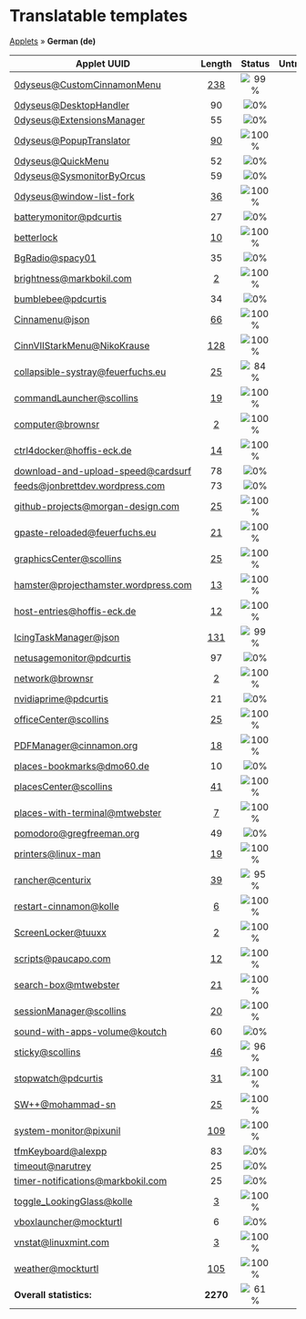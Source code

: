 # Translatable templates
[Applets](../README.md) &#187; **German (de)**

Applet UUID | Length | Status | Untranslated
------------|:------:|:------:|:-----------:
[0dyseus@CustomCinnamonMenu](../applet-status/0dyseus@CustomCinnamonMenu/README.md) | [238](../applet-status/0dyseus@CustomCinnamonMenu/po/de.po) | ![99%](http://progressed.io/bar/99) | [2](../applet-status/0dyseus@CustomCinnamonMenu/untranslated-po/de.po)
[0dyseus@DesktopHandler](../applet-status/0dyseus@DesktopHandler/README.md) | 90 | ![0%](http://progressed.io/bar/0) | 90
[0dyseus@ExtensionsManager](../applet-status/0dyseus@ExtensionsManager/README.md) | 55 | ![0%](http://progressed.io/bar/0) | 55
[0dyseus@PopupTranslator](../applet-status/0dyseus@PopupTranslator/README.md) | [90](../applet-status/0dyseus@PopupTranslator/po/de.po) | ![100%](http://progressed.io/bar/100) |  0
[0dyseus@QuickMenu](../applet-status/0dyseus@QuickMenu/README.md) | 52 | ![0%](http://progressed.io/bar/0) | 52
[0dyseus@SysmonitorByOrcus](../applet-status/0dyseus@SysmonitorByOrcus/README.md) | 59 | ![0%](http://progressed.io/bar/0) | 59
[0dyseus@window-list-fork](../applet-status/0dyseus@window-list-fork/README.md) | [36](../applet-status/0dyseus@window-list-fork/po/de.po) | ![100%](http://progressed.io/bar/100) |  0
[batterymonitor@pdcurtis](../applet-status/batterymonitor@pdcurtis/README.md) | 27 | ![0%](http://progressed.io/bar/0) | 27
[betterlock](../applet-status/betterlock/README.md) | [10](../applet-status/betterlock/po/de.po) | ![100%](http://progressed.io/bar/100) |  0
[BgRadio@spacy01](../applet-status/BgRadio@spacy01/README.md) | 35 | ![0%](http://progressed.io/bar/0) | 35
[brightness@markbokil.com](../applet-status/brightness@markbokil.com/README.md) | [2](../applet-status/brightness@markbokil.com/po/de.po) | ![100%](http://progressed.io/bar/100) |  0
[bumblebee@pdcurtis](../applet-status/bumblebee@pdcurtis/README.md) | 34 | ![0%](http://progressed.io/bar/0) | 34
[Cinnamenu@json](../applet-status/Cinnamenu@json/README.md) | [66](../applet-status/Cinnamenu@json/po/de.po) | ![100%](http://progressed.io/bar/100) |  0
[CinnVIIStarkMenu@NikoKrause](../applet-status/CinnVIIStarkMenu@NikoKrause/README.md) | [128](../applet-status/CinnVIIStarkMenu@NikoKrause/po/de.po) | ![100%](http://progressed.io/bar/100) |  0
[collapsible-systray@feuerfuchs.eu](../applet-status/collapsible-systray@feuerfuchs.eu/README.md) | [25](../applet-status/collapsible-systray@feuerfuchs.eu/po/de.po) | ![84%](http://progressed.io/bar/84) | [4](../applet-status/collapsible-systray@feuerfuchs.eu/untranslated-po/de.po)
[commandLauncher@scollins](../applet-status/commandLauncher@scollins/README.md) | [19](../applet-status/commandLauncher@scollins/po/de.po) | ![100%](http://progressed.io/bar/100) |  0
[computer@brownsr](../applet-status/computer@brownsr/README.md) | [2](../applet-status/computer@brownsr/po/de.po) | ![100%](http://progressed.io/bar/100) |  0
[ctrl4docker@hoffis-eck.de](../applet-status/ctrl4docker@hoffis-eck.de/README.md) | [14](../applet-status/ctrl4docker@hoffis-eck.de/po/de.po) | ![100%](http://progressed.io/bar/100) |  0
[download-and-upload-speed@cardsurf](../applet-status/download-and-upload-speed@cardsurf/README.md) | 78 | ![0%](http://progressed.io/bar/0) | 78
[feeds@jonbrettdev.wordpress.com](../applet-status/feeds@jonbrettdev.wordpress.com/README.md) | 73 | ![0%](http://progressed.io/bar/0) | 73
[github-projects@morgan-design.com](../applet-status/github-projects@morgan-design.com/README.md) | [25](../applet-status/github-projects@morgan-design.com/po/de.po) | ![100%](http://progressed.io/bar/100) |  0
[gpaste-reloaded@feuerfuchs.eu](../applet-status/gpaste-reloaded@feuerfuchs.eu/README.md) | [21](../applet-status/gpaste-reloaded@feuerfuchs.eu/po/de.po) | ![100%](http://progressed.io/bar/100) |  0
[graphicsCenter@scollins](../applet-status/graphicsCenter@scollins/README.md) | [25](../applet-status/graphicsCenter@scollins/po/de.po) | ![100%](http://progressed.io/bar/100) |  0
[hamster@projecthamster.wordpress.com](../applet-status/hamster@projecthamster.wordpress.com/README.md) | [13](../applet-status/hamster@projecthamster.wordpress.com/po/de.po) | ![100%](http://progressed.io/bar/100) |  0
[host-entries@hoffis-eck.de](../applet-status/host-entries@hoffis-eck.de/README.md) | [12](../applet-status/host-entries@hoffis-eck.de/po/de.po) | ![100%](http://progressed.io/bar/100) |  0
[IcingTaskManager@json](../applet-status/IcingTaskManager@json/README.md) | [131](../applet-status/IcingTaskManager@json/po/de.po) | ![99%](http://progressed.io/bar/99) | [1](../applet-status/IcingTaskManager@json/untranslated-po/de.po)
[netusagemonitor@pdcurtis](../applet-status/netusagemonitor@pdcurtis/README.md) | 97 | ![0%](http://progressed.io/bar/0) | 97
[network@brownsr](../applet-status/network@brownsr/README.md) | [2](../applet-status/network@brownsr/po/de.po) | ![100%](http://progressed.io/bar/100) |  0
[nvidiaprime@pdcurtis](../applet-status/nvidiaprime@pdcurtis/README.md) | 21 | ![0%](http://progressed.io/bar/0) | 21
[officeCenter@scollins](../applet-status/officeCenter@scollins/README.md) | [25](../applet-status/officeCenter@scollins/po/de.po) | ![100%](http://progressed.io/bar/100) |  0
[PDFManager@cinnamon.org](../applet-status/PDFManager@cinnamon.org/README.md) | [18](../applet-status/PDFManager@cinnamon.org/po/de.po) | ![100%](http://progressed.io/bar/100) |  0
[places-bookmarks@dmo60.de](../applet-status/places-bookmarks@dmo60.de/README.md) | 10 | ![0%](http://progressed.io/bar/0) | 10
[placesCenter@scollins](../applet-status/placesCenter@scollins/README.md) | [41](../applet-status/placesCenter@scollins/po/de.po) | ![100%](http://progressed.io/bar/100) |  0
[places-with-terminal@mtwebster](../applet-status/places-with-terminal@mtwebster/README.md) | [7](../applet-status/places-with-terminal@mtwebster/po/de.po) | ![100%](http://progressed.io/bar/100) |  0
[pomodoro@gregfreeman.org](../applet-status/pomodoro@gregfreeman.org/README.md) | 49 | ![0%](http://progressed.io/bar/0) | 49
[printers@linux-man](../applet-status/printers@linux-man/README.md) | [19](../applet-status/printers@linux-man/po/de.po) | ![100%](http://progressed.io/bar/100) |  0
[rancher@centurix](../applet-status/rancher@centurix/README.md) | [39](../applet-status/rancher@centurix/po/de.po) | ![95%](http://progressed.io/bar/95) | [2](../applet-status/rancher@centurix/untranslated-po/de.po)
[restart-cinnamon@kolle](../applet-status/restart-cinnamon@kolle/README.md) | [6](../applet-status/restart-cinnamon@kolle/po/de.po) | ![100%](http://progressed.io/bar/100) |  0
[ScreenLocker@tuuxx](../applet-status/ScreenLocker@tuuxx/README.md) | [2](../applet-status/ScreenLocker@tuuxx/po/de.po) | ![100%](http://progressed.io/bar/100) |  0
[scripts@paucapo.com](../applet-status/scripts@paucapo.com/README.md) | [12](../applet-status/scripts@paucapo.com/po/de.po) | ![100%](http://progressed.io/bar/100) |  0
[search-box@mtwebster](../applet-status/search-box@mtwebster/README.md) | [21](../applet-status/search-box@mtwebster/po/de.po) | ![100%](http://progressed.io/bar/100) |  0
[sessionManager@scollins](../applet-status/sessionManager@scollins/README.md) | [20](../applet-status/sessionManager@scollins/po/de.po) | ![100%](http://progressed.io/bar/100) |  0
[sound-with-apps-volume@koutch](../applet-status/sound-with-apps-volume@koutch/README.md) | 60 | ![0%](http://progressed.io/bar/0) | 60
[sticky@scollins](../applet-status/sticky@scollins/README.md) | [46](../applet-status/sticky@scollins/po/de.po) | ![96%](http://progressed.io/bar/96) | [2](../applet-status/sticky@scollins/untranslated-po/de.po)
[stopwatch@pdcurtis](../applet-status/stopwatch@pdcurtis/README.md) | [31](../applet-status/stopwatch@pdcurtis/po/de.po) | ![100%](http://progressed.io/bar/100) |  0
[SW++@mohammad-sn](../applet-status/SW++@mohammad-sn/README.md) | [25](../applet-status/SW++@mohammad-sn/po/de.po) | ![100%](http://progressed.io/bar/100) |  0
[system-monitor@pixunil](../applet-status/system-monitor@pixunil/README.md) | [109](../applet-status/system-monitor@pixunil/po/de.po) | ![100%](http://progressed.io/bar/100) |  0
[tfmKeyboard@alexpp](../applet-status/tfmKeyboard@alexpp/README.md) | 83 | ![0%](http://progressed.io/bar/0) | 83
[timeout@narutrey](../applet-status/timeout@narutrey/README.md) | 25 | ![0%](http://progressed.io/bar/0) | 25
[timer-notifications@markbokil.com](../applet-status/timer-notifications@markbokil.com/README.md) | 25 | ![0%](http://progressed.io/bar/0) | 25
[toggle_LookingGlass@kolle](../applet-status/toggle_LookingGlass@kolle/README.md) | [3](../applet-status/toggle_LookingGlass@kolle/po/de.po) | ![100%](http://progressed.io/bar/100) |  0
[vboxlauncher@mockturtl](../applet-status/vboxlauncher@mockturtl/README.md) | 6 | ![0%](http://progressed.io/bar/0) | 6
[vnstat@linuxmint.com](../applet-status/vnstat@linuxmint.com/README.md) | [3](../applet-status/vnstat@linuxmint.com/po/de.po) | ![100%](http://progressed.io/bar/100) |  0
[weather@mockturtl](../applet-status/weather@mockturtl/README.md) | [105](../applet-status/weather@mockturtl/po/de.po) | ![100%](http://progressed.io/bar/100) |  0
**Overall statistics:** | **2270** | ![61%](http://progressed.io/bar/61) | **890**
